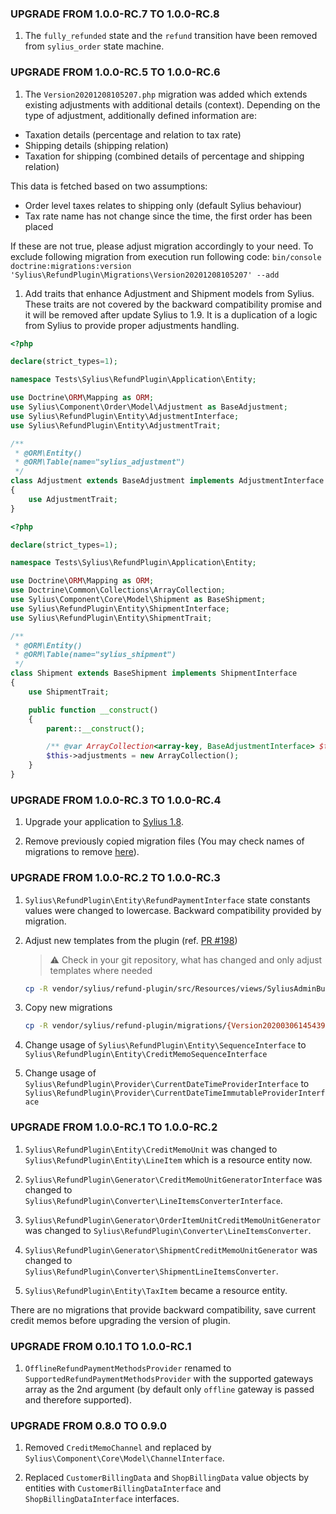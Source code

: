 ### UPGRADE FROM 1.0.0-RC.7 TO 1.0.0-RC.8

1. The `fully_refunded` state and the `refund` transition have been removed from `sylius_order` state machine. 

### UPGRADE FROM 1.0.0-RC.5 TO 1.0.0-RC.6

1. The `Version20201208105207.php` migration was added which extends existing adjustments with additional details (context). Depending on the type of adjustment, additionally defined information are:
 * Taxation details (percentage and relation to tax rate)
 * Shipping details (shipping relation)
 * Taxation for shipping (combined details of percentage and shipping relation)

 This data is fetched based on two assumptions:
 * Order level taxes relates to shipping only (default Sylius behaviour)
 * Tax rate name has not change since the time, the first order has been placed

 If these are not true, please adjust migration accordingly to your need. To exclude following migration from execution run following code: 
    ```
    bin/console doctrine:migrations:version 'Sylius\RefundPlugin\Migrations\Version20201208105207' --add
    ```

1. Add traits that enhance Adjustment and Shipment models from Sylius. These traits are not covered by 
the backward compatibility promise and it will be removed after update Sylius to 1.9. It is a duplication of a logic 
from Sylius to provide proper adjustments handling.

```php
<?php

declare(strict_types=1);

namespace Tests\Sylius\RefundPlugin\Application\Entity;

use Doctrine\ORM\Mapping as ORM;
use Sylius\Component\Order\Model\Adjustment as BaseAdjustment;
use Sylius\RefundPlugin\Entity\AdjustmentInterface;
use Sylius\RefundPlugin\Entity\AdjustmentTrait;

/**
 * @ORM\Entity()
 * @ORM\Table(name="sylius_adjustment")
 */
class Adjustment extends BaseAdjustment implements AdjustmentInterface
{
    use AdjustmentTrait;
}
```

```php
<?php

declare(strict_types=1);

namespace Tests\Sylius\RefundPlugin\Application\Entity;

use Doctrine\ORM\Mapping as ORM;
use Doctrine\Common\Collections\ArrayCollection;
use Sylius\Component\Core\Model\Shipment as BaseShipment;
use Sylius\RefundPlugin\Entity\ShipmentInterface;
use Sylius\RefundPlugin\Entity\ShipmentTrait;

/**
 * @ORM\Entity()
 * @ORM\Table(name="sylius_shipment")
 */
class Shipment extends BaseShipment implements ShipmentInterface
{
    use ShipmentTrait;

    public function __construct()
    {
        parent::__construct();

        /** @var ArrayCollection<array-key, BaseAdjustmentInterface> $this->adjustments */
        $this->adjustments = new ArrayCollection();
    }
}

```

### UPGRADE FROM 1.0.0-RC.3 TO 1.0.0-RC.4

1. Upgrade your application to [Sylius 1.8](https://github.com/Sylius/Sylius/blob/master/UPGRADE-1.8.md).

1. Remove previously copied migration files (You may check names of migrations to remove [here](https://github.com/Sylius/RefundPlugin/pull/205/commits/82e09b5bd8fa179da79870c9cb838d7ca289737a)).

### UPGRADE FROM 1.0.0-RC.2 TO 1.0.0-RC.3

1. `Sylius\RefundPlugin\Entity\RefundPaymentInterface` state constants values were changed to lowercase. Backward compatibility provided by migration.

1. Adjust new templates from the plugin (ref. [PR #198](https://github.com/Sylius/RefundPlugin/pull/198)) 

   > :warning: Check in your git repository, what has changed and only adjust templates where needed

    ```bash
    cp -R vendor/sylius/refund-plugin/src/Resources/views/SyliusAdminBundle/* templates/bundles/SyliusAdminBundle/
    ```

1. Copy new migrations

    ```bash
    cp -R vendor/sylius/refund-plugin/migrations/{Version20200306145439.php,Version20200306153205.php,Version20200310094633.php,Version20200310185620.php} src/Migrations
    ```
   
1. Change usage of `Sylius\RefundPlugin\Entity\SequenceInterface` to `Sylius\RefundPlugin\Entity\CreditMemoSequenceInterface`

1. Change usage of `Sylius\RefundPlugin\Provider\CurrentDateTimeProviderInterface` to `Sylius\RefundPlugin\Provider\CurrentDateTimeImmutableProviderInterface`

### UPGRADE FROM 1.0.0-RC.1 TO 1.0.0-RC.2

1. `Sylius\RefundPlugin\Entity\CreditMemoUnit` was changed to `Sylius\RefundPlugin\Entity\LineItem` which is a resource entity now.

2. `Sylius\RefundPlugin\Generator\CreditMemoUnitGeneratorInterface` was changed to `Sylius\RefundPlugin\Converter\LineItemsConverterInterface`.

3. `Sylius\RefundPlugin\Generator\OrderItemUnitCreditMemoUnitGenerator` was changed to `Sylius\RefundPlugin\Converter\LineItemsConverter`.

4. `Sylius\RefundPlugin\Generator\ShipmentCreditMemoUnitGenerator` was changed to `Sylius\RefundPlugin\Converter\ShipmentLineItemsConverter`.

5. `Sylius\RefundPlugin\Entity\TaxItem` became a resource entity.

There are no migrations that provide backward compatibility, save current credit memos before upgrading the version of plugin.

### UPGRADE FROM 0.10.1 TO 1.0.0-RC.1

1. `OfflineRefundPaymentMethodsProvider` renamed to `SupportedRefundPaymentMethodsProvider` with the supported gateways array as the 2nd argument
(by default only `offline` gateway is passed and therefore supported).

### UPGRADE FROM 0.8.0 TO 0.9.0

1. Removed ``CreditMemoChannel`` and replaced by ``Sylius\Component\Core\Model\ChannelInterface``.

2. Replaced  ``CustomerBillingData`` and ``ShopBillingData`` value objects by entities with ``CustomerBillingDataInterface`` and ``ShopBillingDataInterface`` interfaces.
